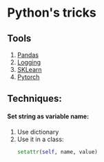 # Python's tricks

## Tools
1. [Pandas](./panda.md)
1. [Logging](./logging.md)
1. [SKLearn](./sklearn.md)
1. [Pytorch](./pytorch.md)


## Techniques:
#### Set string as variable name:

1. Use dictionary
1. Use it in a class:
    ```python
    setattr(self, name, value)
    ```
